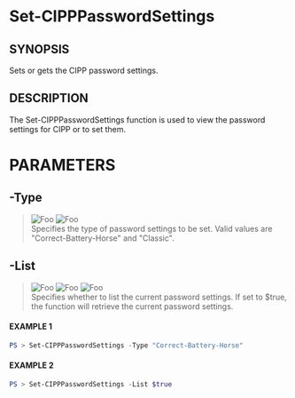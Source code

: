 # Set-CIPPPasswordSettings
## SYNOPSIS
Sets or gets the CIPP password settings.
## DESCRIPTION
The Set-CIPPPasswordSettings function is used to view the password settings for CIPP or to set them.
# PARAMETERS

## **-Type**
> ![Foo](https://img.shields.io/badge/Type-String-Blue?) ![Foo](https://img.shields.io/badge/Mandatory-FALSE-Green?) \
Specifies the type of password settings to be set. Valid values are "Correct-Battery-Horse" and "Classic".

  ## **-List**
> ![Foo](https://img.shields.io/badge/Type-Boolean-Blue?) ![Foo](https://img.shields.io/badge/Mandatory-FALSE-Green?) ![Foo](https://img.shields.io/badge/DefaultValue-False-Blue?color=5547a8)\
Specifies whether to list the current password settings. If set to $true, the function will retrieve the current password settings.

 #### EXAMPLE 1
```powershell
PS > Set-CIPPPasswordSettings -Type "Correct-Battery-Horse"
```
 #### EXAMPLE 2
```powershell
PS > Set-CIPPPasswordSettings -List $true
```

